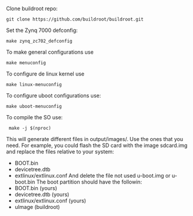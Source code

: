 Clone buildroot repo:
```plaintext
git clone https://github.com/buildroot/buildroot.git
```
Set the Zynq 7000 defconfig:
```plaintext
make zynq_zc702_defconfig
```
To make general configurations use
```plaintext
make menuconfig
```
To configure de linux kernel use
```plaintext
make linux-menuconfig
```
To configure uboot configurations use:
```plaintext
make uboot-menuconfig
```
To compile the SO use:
```plaintext
 make -j $(nproc)
```
This will generate different files in output/images/. Use the ones that you need. For example, you could flash the SD card with the image sdcard.img and replace the files relative to your system:
 - BOOT.bin
 - devicetree.dtb
 - extlinux/extlinux.conf
And delete the file not used u-boot.img or u-boot.bin
The boot partition should have the followin:
 - BOOT.bin (yours)
 - devicetree.dtb (yours)
 - extlinux/extlinux.conf (yours)
 - uImage (buildroot)